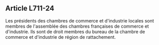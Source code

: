 Article L711-24
----
Les présidents des chambres de commerce et d'industrie locales sont membres de
l'assemblée des chambres françaises de commerce et d'industrie. Ils sont de
droit membres du bureau de la chambre de commerce et d'industrie de région de
rattachement.

